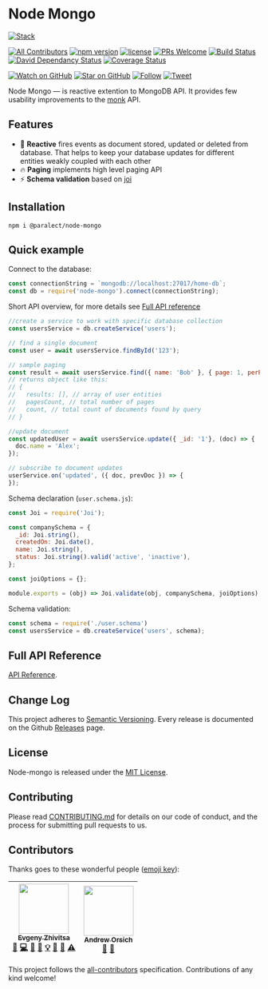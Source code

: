 
# Node Mongo

[![Stack](https://raw.githubusercontent.com/paralect/stack/master/stack-component-template/stack.png)](https://github.com/paralect/stack)

[![All Contributors](https://img.shields.io/badge/all_contributors-2-orange.svg?style=flat-square)](#contributors)
[![npm version](https://badge.fury.io/js/%40paralect%2Fnode-mongo.svg)](https://badge.fury.io/js/%40paralect%2Fnode-mongo) 
[![license](https://img.shields.io/github/license/mashape/apistatus.svg?style=flat-square)](LICENSE)
[![PRs Welcome](https://img.shields.io/badge/PRs-welcome-brightgreen.svg?style=flat-square)](http://makeapullrequest.com)
[![Build Status](http://product-stack-ci.paralect.com/api/badges/paralect/node-mongo/status.svg)](http://product-stack-ci.paralect.com/paralect/node-mongo)
[![David Dependancy Status](https://david-dm.org/paralect/stack.svg)](https://david-dm.org/paralect/stack)
[![Coverage Status](https://coveralls.io/repos/github/paralect/node-mongo/badge.svg?branch=master)](https://coveralls.io/github/paralect/node-mongo?branch=master)


[![Watch on GitHub](https://img.shields.io/github/watchers/paralect/node-mongo.svg?style=social&label=Watch)](https://github.com/paralect/node-mongo/watchers)
[![Star on GitHub](https://img.shields.io/github/stars/paralect/node-mongo.svg?style=social&label=Stars)](https://github.com/paralect/node-mongo/stargazers)
[![Follow](https://img.shields.io/twitter/follow/paralect.svg?style=social&label=Follow)](https://twitter.com/paralect)
[![Tweet](https://img.shields.io/twitter/url/https/github.com/paralect/stack.svg?style=social)](https://twitter.com/intent/tweet?text=I%27m%20using%20Stack%20components%20to%20build%20my%20next%20product%20🚀.%20Check%20it%20out:%20https://github.com/paralect/stack)

Node Mongo — is reactive extention to MongoDB API. It provides few usability improvements to the [monk](https://github.com/Automattic/monk) API. 

## Features

* ️️🚀 **Reactive** fires events as document stored, updated or deleted from database. That helps to keep your database updates for different entities weakly coupled with each other
* 🔥 **Paging** implements high level paging API
* ⚡️ **Schema validation** based on [joi](https://github.com/hapijs/joi) 

## Installation

```
npm i @paralect/node-mongo
```

## Quick example

Connect to the database:
```javascript
const connectionString = `mongodb://localhost:27017/home-db`;
const db = require('node-mongo').connect(connectionString);
```

Short API overview, for more details see [Full API reference](API.md)
```javascript
//create a service to work with specific database collection
const usersService = db.createService('users');

// find a single document
const user = await usersService.findById('123');

// sample paging
const result = await usersService.find({ name: 'Bob' }, { page: 1, perPage: 30 });
// returns object like this:
// {
//   results: [], // array of user entities
//   pagesCount, // total number of pages
//   count, // total count of documents found by query
// }

//update document
const updatedUser = await usersService.update({ _id: '1'}, (doc) => {
  doc.name = 'Alex';
});

// subscribe to document updates
userService.on('updated', ({ doc, prevDoc }) => {
});
```

Schema declaration (`user.schema.js`):
```javascript
const Joi = require('Joi');

const companySchema = {
  _id: Joi.string(),
  createdOn: Joi.date(),
  name: Joi.string(),
  status: Joi.string().valid('active', 'inactive'),
};

const joiOptions = {};

module.exports = (obj) => Joi.validate(obj, companySchema, joiOptions);
```

Schema validation: 
```javascript
const schema = require('./user.schema')
const usersService = db.createService('users', schema);
```

## Full API Reference

[API Reference](API.md).

## Change Log

This project adheres to [Semantic Versioning](http://semver.org/).
Every release is documented on the Github [Releases](https://github.com/paralect/node-mongo/releases) page.

## License

Node-mongo is released under the [MIT License](LICENSE).

## Contributing

Please read [CONTRIBUTING.md](CONTRIBUTING.md) for details on our code of conduct, and the process for submitting pull requests to us.

## Contributors

Thanks goes to these wonderful people ([emoji key](https://github.com/kentcdodds/all-contributors#emoji-key)):

<!-- ALL-CONTRIBUTORS-LIST:START - Do not remove or modify this section -->
<!-- prettier-ignore -->
| [<img src="https://avatars2.githubusercontent.com/u/6461311?v=4" width="100px;"/><br /><sub><b>Evgeny Zhivitsa</b></sub>](https://github.com/ezhivitsa)<br />[💬](#question-ezhivitsa "Answering Questions") [💻](https://github.com/paralect/ship/commits?author=ezhivitsa "Code") [🎨](#design-ezhivitsa "Design") [📖](https://github.com/paralect/ship/commits?author=ezhivitsa "Documentation") [💡](#example-ezhivitsa "Examples") [🤔](#ideas-ezhivitsa "Ideas, Planning, & Feedback") [👀](#review-ezhivitsa "Reviewed Pull Requests") [⚠️](https://github.com/paralect/ship/commits?author=ezhivitsa "Tests") | [<img src="https://avatars3.githubusercontent.com/u/681396?v=4" width="100px;"/><br /><sub><b>Andrew Orsich</b></sub>](http://paralect.com)<br />[📖](https://github.com/paralect/ship/commits?author=anorsich "Documentation") [🤔](#ideas-anorsich "Ideas, Planning, & Feedback") |
| :---: | :---: |
<!-- ALL-CONTRIBUTORS-LIST:END -->

This project follows the [all-contributors](https://github.com/kentcdodds/all-contributors) specification. Contributions of any kind welcome!
